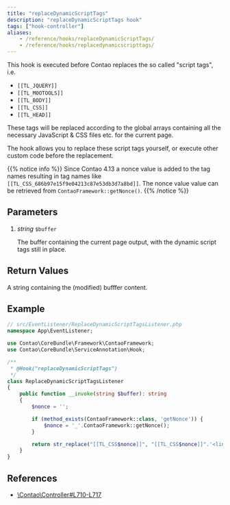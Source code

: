 ```yaml
---
title: "replaceDynamicScriptTags"
description: "replaceDynamicScriptTags hook"
tags: ["hook-controller"]
aliases:
    - /reference/hooks/replaceDynamicScriptTags/
    - /reference/hooks/replacedynamicscripttags/
---
```



This hook is executed before Contao replaces the so called "script tags", i.e.

- `[[TL_JQUERY]]`
- `[[TL_MOOTOOLS]]`
- `[[TL_BODY]]`
- `[[TL_CSS]]`
- `[[TL_HEAD]]`

These tags will be replaced according to the global arrays containing all the necessary
JavaScript & CSS files etc. for the current page.

The hook allows you to replace these script tags yourself, or execute other custom
code before the replacement.

{{% notice info %}}
Since Contao 4.13 a nonce value is added to the tag names resulting in tag names like `[[TL_CSS_686b97e15f9e04213c87e53db3d7a8bd]]`. The nonce value value can be retrieved from `ContaoFramework::getNonce()`.
{{% /notice %}}


## Parameters

1. *string* `$buffer`

    The buffer containing the current page output, with the dynamic script tags 
    still in place.


## Return Values

A string containing the (modified) bufffer content.


## Example

```php
// src/EventListener/ReplaceDynamicScriptTagsListener.php
namespace App\EventListener;

use Contao\CoreBundle\Framework\ContaoFramework;
use Contao\CoreBundle\ServiceAnnotation\Hook;

/**
 * @Hook("replaceDynamicScriptTags")
 */
class ReplaceDynamicScriptTagsListener
{
    public function __invoke(string $buffer): string
    {
        $nonce = '';

        if (method_exists(ContaoFramework::class, 'getNonce')) {
            $nonce = '_'.ContaoFramework::getNonce();
        }

        return str_replace("[[TL_CSS$nonce]]", "[[TL_CSS$nonce]]".'<link rel="stylesheet" href="assets/custom.css">', $buffer);
    }
}
```


## References

* [\Contao\Controller#L710-L717](https://github.com/contao/contao/blob/4.7.6/core-bundle/src/Resources/contao/library/Contao/Controller.php#L710-L717)
